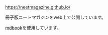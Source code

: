 https://neetmagazine.github.io/

冊子版ニートマガジンをweb上で公開しています。

[mdbook](https://github.com/rust-lang/mdBook)を使用しています。